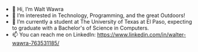 - 👋 Hi, I’m Walt Wawra
- 👀 I’m interested in Technology, Programming, and the great Outdoors!
- 🌱 I’m currently a student at The University of Texas at El Paso, expecting to graduate with a Bachelor's of Science in Computers.
- 📫 You can reach me on LinkedIn: https://www.linkedin.com/in/walter-wawra-763531185/

<!---
Walt-20/Walt-20 is a ✨ special ✨ repository because its `README.md` (this file) appears on your GitHub profile.
You can click the Preview link to take a look at your changes.
--->
